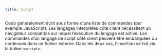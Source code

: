 ```yaml
---
title: Script
---
```


Code généralement écrit sous forme d’une liste de commandes (par exemple
JavaScript). Les langages interprétés côté client nécessitent un navigateur
compatible sur lequel l’exécution du langage est active. Les commandes d’un
langage de script côté client peuvent être embarquées ou contenues dans un
fichier externe. Dans les deux cas, l’insertion se fait via la balise
`<script>`.
